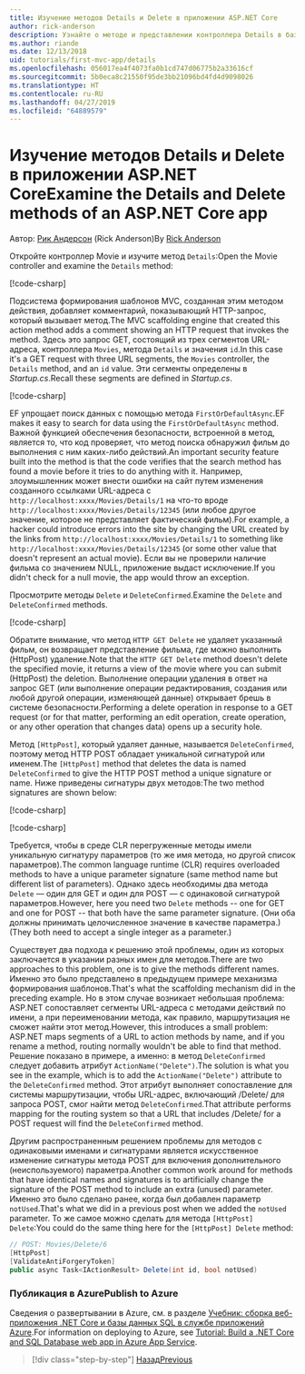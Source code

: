 ```yaml
---
title: Изучение методов Details и Delete в приложении ASP.NET Core
author: rick-anderson
description: Узнайте о методе и представлении контроллера Details в базовом приложении ASP.NET Core MVC.
ms.author: riande
ms.date: 12/13/2018
uid: tutorials/first-mvc-app/details
ms.openlocfilehash: 056017ea4f4073fa0b1cd747d06775b2a33616cf
ms.sourcegitcommit: 5b0eca8c21550f95de3bb21096bd4fd4d9098026
ms.translationtype: HT
ms.contentlocale: ru-RU
ms.lasthandoff: 04/27/2019
ms.locfileid: "64889579"
---
```

# <a name="examine-the-details-and-delete-methods-of-an-aspnet-core-app"></a><span data-ttu-id="a1f5c-103">Изучение методов Details и Delete в приложении ASP.NET Core</span><span class="sxs-lookup"><span data-stu-id="a1f5c-103">Examine the Details and Delete methods of an ASP.NET Core app</span></span>

<span data-ttu-id="a1f5c-104">Автор: [Рик Андерсон](https://twitter.com/RickAndMSFT) (Rick Anderson)</span><span class="sxs-lookup"><span data-stu-id="a1f5c-104">By [Rick Anderson](https://twitter.com/RickAndMSFT)</span></span>

<span data-ttu-id="a1f5c-105">Откройте контроллер Movie и изучите метод `Details`:</span><span class="sxs-lookup"><span data-stu-id="a1f5c-105">Open the Movie controller and examine the `Details` method:</span></span>

[!code-csharp[](start-mvc/sample/MvcMovie22/Controllers/MoviesController.cs?name=snippet_details)]

<span data-ttu-id="a1f5c-106">Подсистема формирования шаблонов MVC, созданная этим методом действия, добавляет комментарий, показывающий HTTP-запрос, который вызывает метод.</span><span class="sxs-lookup"><span data-stu-id="a1f5c-106">The MVC scaffolding engine that created this action method adds a comment showing an HTTP request that invokes the method.</span></span> <span data-ttu-id="a1f5c-107">Здесь это запрос GET, состоящий из трех сегментов URL-адреса, контроллера `Movies`, метода `Details` и значения `id`.</span><span class="sxs-lookup"><span data-stu-id="a1f5c-107">In this case it's a GET request with three URL segments, the `Movies` controller, the `Details` method, and an `id` value.</span></span> <span data-ttu-id="a1f5c-108">Эти сегменты определены в *Startup.cs*.</span><span class="sxs-lookup"><span data-stu-id="a1f5c-108">Recall these segments are defined in *Startup.cs*.</span></span>

[!code-csharp[](start-mvc/sample/MvcMovie/Startup.cs?highlight=5&name=snippet_1)]

<span data-ttu-id="a1f5c-109">EF упрощает поиск данных с помощью метода `FirstOrDefaultAsync`.</span><span class="sxs-lookup"><span data-stu-id="a1f5c-109">EF makes it easy to search for data using the `FirstOrDefaultAsync` method.</span></span> <span data-ttu-id="a1f5c-110">Важной функцией обеспечения безопасности, встроенной в метод, является то, что код проверяет, что метод поиска обнаружил фильм до выполнения с ним каких-либо действий.</span><span class="sxs-lookup"><span data-stu-id="a1f5c-110">An important security feature built into the method is that the code verifies that the search method has found a movie before it tries to do anything with it.</span></span> <span data-ttu-id="a1f5c-111">Например, злоумышленник может внести ошибки на сайт путем изменения созданного ссылками URL-адреса с `http://localhost:xxxx/Movies/Details/1` на что-то вроде `http://localhost:xxxx/Movies/Details/12345` (или любое другое значение, которое не представляет фактический фильм).</span><span class="sxs-lookup"><span data-stu-id="a1f5c-111">For example, a hacker could introduce errors into the site by changing the URL created by the links from `http://localhost:xxxx/Movies/Details/1` to something like  `http://localhost:xxxx/Movies/Details/12345` (or some other value that doesn't represent an actual movie).</span></span> <span data-ttu-id="a1f5c-112">Если вы не проверили наличие фильма со значением NULL, приложение выдаст исключение.</span><span class="sxs-lookup"><span data-stu-id="a1f5c-112">If you didn't check for a null movie, the app would throw an exception.</span></span>

<span data-ttu-id="a1f5c-113">Просмотрите методы `Delete` и `DeleteConfirmed`.</span><span class="sxs-lookup"><span data-stu-id="a1f5c-113">Examine the `Delete` and `DeleteConfirmed` methods.</span></span>

[!code-csharp[](start-mvc/sample/MvcMovie22/Controllers/MoviesController.cs?name=snippet_delete)]

<span data-ttu-id="a1f5c-114">Обратите внимание, что метод `HTTP GET Delete` не удаляет указанный фильм, он возвращает представление фильма, где можно выполнить (HttpPost) удаление.</span><span class="sxs-lookup"><span data-stu-id="a1f5c-114">Note that the `HTTP GET Delete` method doesn't delete the specified movie, it returns a view of the movie where you can submit (HttpPost) the deletion.</span></span> <span data-ttu-id="a1f5c-115">Выполнение операции удаления в ответ на запрос GET (или выполнение операции редактирования, создания или любой другой операции, изменяющей данные) открывает брешь в системе безопасности.</span><span class="sxs-lookup"><span data-stu-id="a1f5c-115">Performing a delete operation in response to a GET request (or for that matter, performing an edit operation, create operation, or any other operation that changes data) opens up a security hole.</span></span>

<span data-ttu-id="a1f5c-116">Метод `[HttpPost]`, который удаляет данные, называется `DeleteConfirmed`, поэтому метод HTTP POST обладает уникальной сигнатурой или именем.</span><span class="sxs-lookup"><span data-stu-id="a1f5c-116">The `[HttpPost]` method that deletes the data is named `DeleteConfirmed` to give the HTTP POST method a unique signature or name.</span></span> <span data-ttu-id="a1f5c-117">Ниже приведены сигнатуры двух методов:</span><span class="sxs-lookup"><span data-stu-id="a1f5c-117">The two method signatures are shown below:</span></span>

[!code-csharp[](start-mvc/sample/MvcMovie/Controllers/MoviesController.cs?name=snippet_delete2)]

[!code-csharp[](start-mvc/sample/MvcMovie/Controllers/MoviesController.cs?name=snippet_delete3)]

<span data-ttu-id="a1f5c-118">Требуется, чтобы в среде CLR перегруженные методы имели уникальную сигнатуру параметров (то же имя метода, но другой список параметров).</span><span class="sxs-lookup"><span data-stu-id="a1f5c-118">The common language runtime (CLR) requires overloaded methods to have a unique parameter signature (same method name but different list of parameters).</span></span> <span data-ttu-id="a1f5c-119">Однако здесь необходимы два метода `Delete` — один для GET и один для POST — с одинаковой сигнатурой параметров.</span><span class="sxs-lookup"><span data-stu-id="a1f5c-119">However, here you need two `Delete` methods -- one for GET and one for POST -- that both have the same parameter signature.</span></span> <span data-ttu-id="a1f5c-120">(Они оба должны принимать целочисленное значение в качестве параметра.)</span><span class="sxs-lookup"><span data-stu-id="a1f5c-120">(They both need to accept a single integer as a parameter.)</span></span>

<span data-ttu-id="a1f5c-121">Существует два подхода к решению этой проблемы, один из которых заключается в указании разных имен для методов.</span><span class="sxs-lookup"><span data-stu-id="a1f5c-121">There are two approaches to this problem, one is to give the methods different names.</span></span> <span data-ttu-id="a1f5c-122">Именно это было представлено в предыдущем примере механизма формирования шаблонов.</span><span class="sxs-lookup"><span data-stu-id="a1f5c-122">That's what the scaffolding mechanism did in the preceding example.</span></span> <span data-ttu-id="a1f5c-123">Но в этом случае возникает небольшая проблема: ASP.NET сопоставляет сегменты URL-адреса с методами действий по имени, а при переименовании метода, как правило, маршрутизация не сможет найти этот метод.</span><span class="sxs-lookup"><span data-stu-id="a1f5c-123">However, this introduces a small problem: ASP.NET maps segments of a URL to action methods by name, and if you rename a method, routing normally wouldn't be able to find that method.</span></span> <span data-ttu-id="a1f5c-124">Решение показано в примере, а именно: в метод `DeleteConfirmed` следует добавить атрибут `ActionName("Delete")`.</span><span class="sxs-lookup"><span data-stu-id="a1f5c-124">The solution is what you see in the example, which is to add the `ActionName("Delete")` attribute to the `DeleteConfirmed` method.</span></span> <span data-ttu-id="a1f5c-125">Этот атрибут выполняет сопоставление для системы маршрутизации, чтобы URL-адрес, включающий /Delete/ для запроса POST, смог найти метод `DeleteConfirmed`.</span><span class="sxs-lookup"><span data-stu-id="a1f5c-125">That attribute performs mapping for the routing system so that a URL that includes /Delete/ for a POST request will find the `DeleteConfirmed` method.</span></span>

<span data-ttu-id="a1f5c-126">Другим распространенным решением проблемы для методов с одинаковыми именами и сигнатурами является искусственное изменение сигнатуры метода POST для включения дополнительного (неиспользуемого) параметра.</span><span class="sxs-lookup"><span data-stu-id="a1f5c-126">Another common work around for methods that have identical names and signatures is to artificially change the signature of the POST method to include an extra (unused) parameter.</span></span> <span data-ttu-id="a1f5c-127">Именно это было сделано ранее, когда был добавлен параметр `notUsed`.</span><span class="sxs-lookup"><span data-stu-id="a1f5c-127">That's what we did in a previous post when we added the `notUsed` parameter.</span></span> <span data-ttu-id="a1f5c-128">То же самое можно сделать для метода `[HttpPost] Delete`:</span><span class="sxs-lookup"><span data-stu-id="a1f5c-128">You could do the same thing here for the `[HttpPost] Delete` method:</span></span>

```csharp
// POST: Movies/Delete/6
[HttpPost]
[ValidateAntiForgeryToken]
public async Task<IActionResult> Delete(int id, bool notUsed)
```

### <a name="publish-to-azure"></a><span data-ttu-id="a1f5c-129">Публикация в Azure</span><span class="sxs-lookup"><span data-stu-id="a1f5c-129">Publish to Azure</span></span>

<span data-ttu-id="a1f5c-130">Сведения о развертывании в Azure, см. в разделе [Учебник: сборка веб-приложения .NET Core и базы данных SQL в службе приложений Azure](/azure/app-service/app-service-web-tutorial-dotnetcore-sqldb).</span><span class="sxs-lookup"><span data-stu-id="a1f5c-130">For information on deploying to Azure, see [Tutorial: Build a .NET Core and SQL Database web app in Azure App Service](/azure/app-service/app-service-web-tutorial-dotnetcore-sqldb).</span></span>

> [!div class="step-by-step"]
> [<span data-ttu-id="a1f5c-131">Назад</span><span class="sxs-lookup"><span data-stu-id="a1f5c-131">Previous</span></span>](validation.md)
